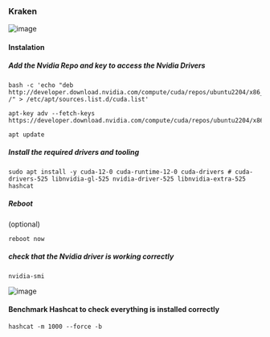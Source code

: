 ### Kraken

![image](https://github.com/tHeStRyNg/kraken/assets/118682909/14178ce2-4f7a-4c0a-8cce-eef300915a71)

#### Instalation 

##### Add the Nvidia Repo and key to access the Nvidia Drivers
```
bash -c 'echo "deb http://developer.download.nvidia.com/compute/cuda/repos/ubuntu2204/x86_64 /" > /etc/apt/sources.list.d/cuda.list'

apt-key adv --fetch-keys https://developer.download.nvidia.com/compute/cuda/repos/ubuntu2204/x86_64/3bf863cc.pub

apt update
```


##### Install the required drivers and tooling

```
sudo apt install -y cuda-12-0 cuda-runtime-12-0 cuda-drivers # cuda-drivers-525 libnvidia-gl-525 nvidia-driver-525 libnvidia-extra-525 hashcat
```

##### Reboot 
(optional)

```
reboot now
```

##### check that the Nvidia driver is working correctly

```
nvidia-smi
```

![image](https://github.com/tHeStRyNg/kraken/assets/118682909/bb4961e7-3219-472d-8a48-c82e3fb1d6e4)

#### Benchmark Hashcat to check everything is installed correctly

```
hashcat -m 1000 --force -b
```




